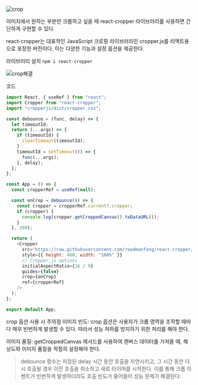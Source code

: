![crop](https://github.com/user-attachments/assets/6b0ae098-0a30-4a23-aaef-c56c7a06dc15)

이미지에서 원하는 부분만 크롭하고 싶을 때 react-cropper 라이브러리를 사용하면 간단하게 구현할 수 있다.

react-cropper는 대표적인 JavaScript 크로핑 라이브러리인 cropper.js를 리액트용으로 포장한 버전이다. 이는 다양한 기능과 설정 옵션을 제공한다.

라이브러리 설치
`npm i react-cropper`

![crop해결](https://github.com/user-attachments/assets/536902f8-1e54-4e5e-8c43-ef9098de2298)

코드
```javaScript
import React, { useRef } from "react";
import Cropper from "react-cropper";
import "cropperjs/dist/cropper.css";

const debounce = (func, delay) => {
  let timeoutId;
  return (...args) => {
    if (timeoutId) {
      clearTimeout(timeoutId);
    }
    timeoutId = setTimeout(() => {
      func(...args);
    }, delay);
  };
};

const App = () => {
  const cropperRef = useRef(null);

  const onCrop = debounce(() => {
    const cropper = cropperRef.current?.cropper;
    if (cropper) {
      console.log(cropper.getCroppedCanvas().toDataURL());
    }
  }, 200);

  return (
    <Cropper
      src="https://raw.githubusercontent.com/roadmanfong/react-cropper/master/example/img/child.jpg"
      style={{ height: 400, width: "100%" }}
      // Cropper.js options
      initialAspectRatio={16 / 9}
      guides={false}
      crop={onCrop}
      ref={cropperRef}
    />
  );
};

export default App;
```

crop 옵션 사용 시 주의점
이미지 빈도: crop 옵션은 사용자가 크롭 영역을 조작할 때마다 매우 빈번하게 발생할 수 있다.
따라서 성능 저하를 방지하기 위한 처리를 해야 한다.

이미지 품질: getCroppedCanvas 메서드를 사용하여 캔버스 데이터를 가져올 때, 해상도와 이미지 품질을 적절히 설정해야 한다.

>debounce 함수는 지정된 delay 시간 동안 호출을 지연시키고, 그 시간 동안 다시 호출될 경우 이전 호출을 취소하고 새로 타이머를 시작한다.
이를 통해 크롭 이벤트가 빈번하게 발생하더라도 호출 빈도가 줄어들어 성능 문제가 해결된다.
